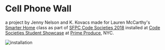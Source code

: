# Cell Phone Wall 
a project by Jenny Nelson and K. Kovacs
made for Lauren McCarthy's [Smarter Home](https://github.com/lmccart/Smarter-Home) class as part of [SFPC Code Societies 2018](https://github.com/SFPC/codesocieties)
installed at [Code Societies Student Showcase](https://www.eventbrite.com/e/sfpc-code-societies-student-showcase-tickets-47922711119#)  at [Prime Produce](http://primeproduce.coop/), NYC.

![installation](DSC_0015.JPG)
